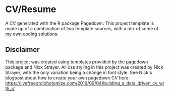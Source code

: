 # CV/Resume
A CV generated with the R package Pagedown. This project template is made up of a combination of two template sources, with a mix of some of my 
own coding solutions.

## Disclaimer
This project was created using templates provided by the pagedown package and Nick Strayer. All css styling in this project 
was created by Nick Strayer, with the only variation being a change in font style. See Nick's blogpost about how to create
your own pagedown CV here: https://livefreeordichotomize.com/2019/09/04/building_a_data_driven_cv_with_r/

